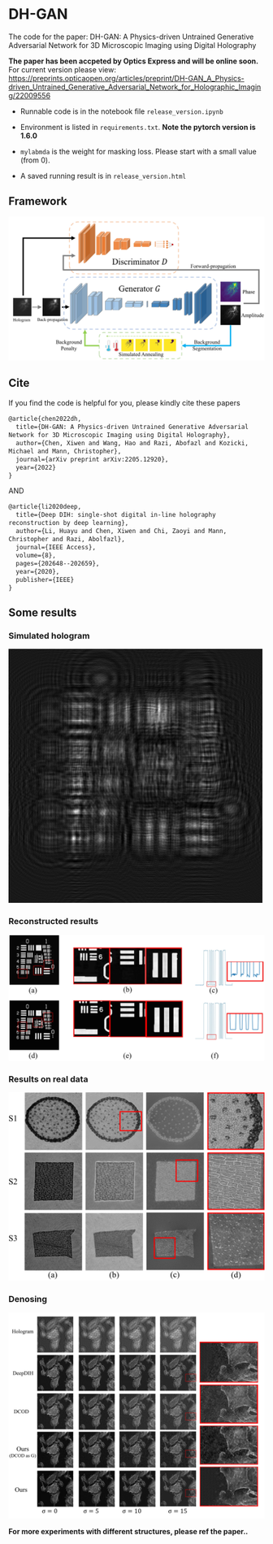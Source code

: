 # DH-GAN
The code for the paper: DH-GAN: A Physics-driven Untrained Generative Adversarial Network for 3D Microscopic Imaging using Digital Holography

**The paper has been accpeted by Optics Express and will be online soon.** 
For current version please view: https://preprints.opticaopen.org/articles/preprint/DH-GAN_A_Physics-driven_Untrained_Generative_Adversarial_Network_for_Holographic_Imaging/22009556 


- Runnable code is in the notebook file ``` release_version.ipynb ```
- Environment is listed in ``` requirements.txt ```.
**Note the pytorch version is 1.6.0**
- ```mylabmda``` is the weight for masking loss. Please start with a small value (from 0).

- A saved running result is in ``` release_version.html ```


## Framework
![](https://github.com/XiwenChen-Clemson/DH-GAN/blob/main/figs/framework.jpg)


## Cite 
If you find the code is helpful for you, please kindly cite these papers
```
@article{chen2022dh,
  title={DH-GAN: A Physics-driven Untrained Generative Adversarial Network for 3D Microscopic Imaging using Digital Holography},
  author={Chen, Xiwen and Wang, Hao and Razi, Abofazl and Kozicki, Michael and Mann, Christopher},
  journal={arXiv preprint arXiv:2205.12920},
  year={2022}
}
```
AND
```
@article{li2020deep,
  title={Deep DIH: single-shot digital in-line holography reconstruction by deep learning},
  author={Li, Huayu and Chen, Xiwen and Chi, Zaoyi and Mann, Christopher and Razi, Abolfazl},
  journal={IEEE Access},
  volume={8},
  pages={202648--202659},
  year={2020},
  publisher={IEEE}
}
```



## Some results
### Simulated hologram
![Simluated Holo](https://github.com/XiwenChen-Clemson/DH-GAN/blob/main/figs/holo.bmp)

### Reconstructed results
![Simluated Holo](https://github.com/XiwenChen-Clemson/DH-GAN/blob/main/figs/final_results_2.jpg)

### Results on real data
![](https://github.com/XiwenChen-Clemson/DH-GAN/blob/main/figs/DH_rec_1.png)

### Denosing
![](https://github.com/XiwenChen-Clemson/DH-GAN/blob/main/figs/NOISE_NEW.jpg)

**For more experiments with different structures, please ref the paper..**

